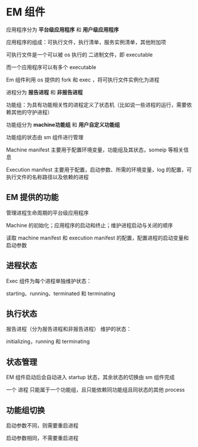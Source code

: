 # EM 组件

应用程序分为 **平台级应用程序** 和 **用户级应用程序** 

应用程序的组成：可执行文件，执行清单，服务实例清单，其他附加项

可执行文件是一个可以被 os 执行的 二进制文件，即 executable

而一个应用程序可以有多个 executable

Em 组件利用 os 提供的 fork 和 exec ，将可执行文件实例化为进程

进程分为 **报告进程** 和 **非报告进程**

功能组：为具有功能相关性的进程定义了状态机（比如说一些进程的运行，需要依赖其他的守护进程）

功能组分为 **machine功能组** 和 **用户自定义功能组** 

功能组的状态由 sm 组件进行管理

Machine manifest 主要用于配置环境变量，功能组及其状态，someip 等相关信息

Execution manifest 主要用于配置，启动参数、所需的环境变量，log 的配置，可执行文件的名称路径以及依赖的进程

## EM 提供的功能

管理进程生命周期的平台级应用程序

Machine 的初始化；应用程序的启动和终止；维护进程启动与关闭的顺序

读取 machine manifest 和 execution manifest 的配置，配置进程的启动变量和启动参数

## 进程状态

Exec 组件为每个进程单独维护状态：

starting、running、terminated 和 terminating

## 执行状态

报告进程（分为报告进程和非报告进程） 维护的状态：

initializing，running 和 terminating

## 状态管理

EM 组件启动后会自动进入 startup 状态，其余状态的切换由 sm 组件完成

一个 进程 只能属于一个功能组，且只能依赖同功能组且同状态的其他 process

## 功能组切换

启动参数不同，则需要重启进程

启动参数相同，不需要重启进程